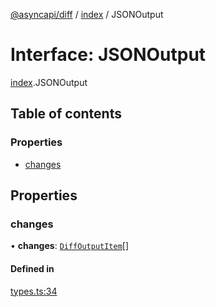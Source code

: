 [@asyncapi/diff](../README.md) / [index](../modules/index.md) / JSONOutput

# Interface: JSONOutput

[index](../modules/index.md).JSONOutput

## Table of contents

### Properties

- [changes](index.JSONOutput.md#changes)

## Properties

### changes

• **changes**: [`DiffOutputItem`](../modules/index.md#diffoutputitem)[]

#### Defined in

[types.ts:34](https://github.com/asyncapi/diff/blob/218aa5e/src/types.ts#L34)
